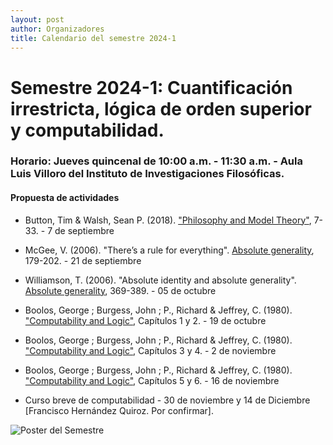 ```yaml
---
layout: post
author: Organizadores
title: Calendario del semestre 2024-1
---
```


# Semestre 2024-1: Cuantificación irrestricta, lógica de orden superior y computabilidad.

### Horario: Jueves quincenal de 10:00 a.m. - 11:30 a.m. - Aula Luis Villoro del Instituto de Investigaciones Filosóficas.

#### Propuesta de actividades

* Button, Tim & Walsh, Sean P. (2018). ["Philosophy and Model Theory"](https://drive.google.com/file/d/1H2zoUuvpxfw6Wy4a0IbzCto7ocR9kmLi/view?usp=sharing), 7-33. - 7 de septiembre

* McGee, V. (2006). "There’s a rule for everything". [Absolute generality](https://drive.google.com/file/d/1xBmK-d10XUbtIBOYQn4qr8g1a_d-wwC7/view?usp=sharing), 179-202. - 21 de septiembre 

* Williamson, T. (2006). "Absolute identity and absolute generality". [Absolute generality](https://drive.google.com/file/d/1xBmK-d10XUbtIBOYQn4qr8g1a_d-wwC7/view?usp=sharing), 369-389. - 05 de octubre

* Boolos, George ; Burgess, John ; P., Richard & Jeffrey, C. (1980). ["Computability and Logic"](https://drive.google.com/file/d/1cJkrxU0nyDcC0DITwSf17tHBdggYNSfK/view?usp=sharing), Capítulos 1 y 2. - 19 de octubre

* Boolos, George ; Burgess, John ; P., Richard & Jeffrey, C. (1980). ["Computability and Logic"](https://drive.google.com/file/d/1cJkrxU0nyDcC0DITwSf17tHBdggYNSfK/view?usp=sharing), Capítulos 3 y 4. - 2 de noviembre

* Boolos, George ; Burgess, John ; P., Richard & Jeffrey, C. (1980). ["Computability and Logic"](https://drive.google.com/file/d/1cJkrxU0nyDcC0DITwSf17tHBdggYNSfK/view?usp=sharing), Capítulos 5 y 6. - 16 de noviembre

* Curso breve de computabilidad - 30 de noviembre y 14 de Diciembre [Francisco Hernández Quiroz. Por confirmar].

![Poster del Semestre]({{site.url}}/assets/images/PLC.png)
